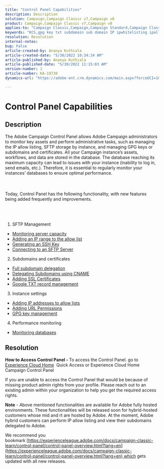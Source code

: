 ```yaml
---
title: "Control Panel Capabilities"
description: Description
solution: Campaign,Campaign Classic v7,Campaign v8
product: Campaign,Campaign Classic v7,Campaign v8
applies-to: "Campaign Classic,Campaign,Campaign Standard,Campaign Classic v7,Campaign v8"
keywords: "KCS,gpg key txt subdomain sub domain IP ipwhitelisting ipallowlisting ip allow listing database workflow delegation cname csr ssl sftp txt url permission monitoring throughput"
resolution: Resolution
internal-notes: 
bug: False
article-created-by: Ananya Kuthiala
article-created-date: "5/30/2022 10:34:34 AM"
article-published-by: Ananya Kuthiala
article-published-date: "5/30/2022 11:15:03 AM"
version-number: 1
article-number: KA-19730
dynamics-url: "https://adobe-ent.crm.dynamics.com/main.aspx?forceUCI=1&pagetype=entityrecord&etn=knowledgearticle&id=dc750617-04e0-ec11-bb3d-000d3a33df98"

---
```

# Control Panel Capabilities

## Description


The Adobe Campaign Control Panel allows Adobe Campaign administrators to monitor key assets and perform administrative tasks, such as managing the IP allow listing, SFTP storage by instance, and managing GPG keys or subdomains and certificates. All your Campaign instance’s assets, workflows, and data are stored in the database. The database reaching its maximum capacity can lead to issues with your instance (inability to log in, send emails, etc.). Therefore, it is essential to regularly monitor your instances’ databases to ensure optimal performance.
<br><br> <br><br>
Today, Control Panel has the following functionality, with new features being added frequently and improvements.
<br><br> <br><br>
1. SFTP Management

- [Monitoring server capacity](https://experienceleague.adobe.com/docs/campaign-classic-learn/control-panel/sftp-management/monitoring-server-capacity.html?lang=en)
- [Adding an IP range to the allow list](https://experienceleague.adobe.com/docs/campaign-classic-learn/control-panel/sftp-management/adding-ip-range-to-allow-list.html?lang=en)
- [Generating an SSH Key](https://experienceleague.adobe.com/docs/campaign-classic-learn/control-panel/sftp-management/generate-ssh-key.html?lang=en)
- [Connecting to an SFTP Server](https://experienceleague.adobe.com/docs/campaign-classic-learn/control-panel/sftp-management/connect-to-sftp-server.html?lang=en)




2. Subdomains and certificates

- [Full subdomain delegation](https://experienceleague.adobe.com/docs/campaign-classic-learn/control-panel/subdomains-and-certificates/subdomain-delegation.html?lang=en)
- [Delegating Subdomains using CNAME](https://experienceleague.adobe.com/docs/campaign-classic-learn/control-panel/subdomains-and-certificates/delegating-subdomains-using-cname.html?lang=en)
- [Adding SSL Certificates](https://experienceleague.adobe.com/docs/campaign-classic-learn/control-panel/subdomains-and-certificates/adding-ssl-certificates.html?lang=en)
- [Google TXT record management](https://experienceleague.adobe.com/docs/campaign-classic-learn/control-panel/subdomains-and-certificates/google-txt-record-management.html?lang=en)




3. Instance settings

- [Adding IP addresses to allow lists](https://experienceleague.adobe.com/docs/campaign-classic-learn/control-panel/instance-settings/ip-allow-listing.html?lang=en)
- [Adding URL Permissions](https://experienceleague.adobe.com/docs/campaign-classic-learn/control-panel/instance-settings/adding-url-permissions.html?lang=en)
- [GPG key management](https://experienceleague.adobe.com/docs/campaign-classic-learn/control-panel/instance-settings/gpg-key-management/gpg-key-management-overview.html?lang=en)




4. Performance monitoring

- [Monitoring databases](https://experienceleague.adobe.com/docs/campaign-classic-learn/control-panel/performance-monitoring/monitoring-databases.html?lang=en)





## Resolution


<b>How to Access Control Panel - </b>To access the Control Panel. go to [Experience Cloud Home](https://experiencecloud.adobe.com)  Quick Access or Experience Cloud Home  Campaign  Control Panel

If you are unable to access the Control Panel that would be because of missing product admin rights from your profile. Please reach out to an existing admin within your organization to help you get the required access rights.

<b>Note</b> - Above mentioned functionalities are available for Adobe fully hosted environments. These functionalities will be released soon for hybrid-hosted customers whose mid and rt are hosted by Adobe. At the moment, Adobe hybrid customers can perform IP allow listing and view their subdomains delegated to Adobe.

We recommend you bookmark [https://experienceleague.adobe.com/docs/campaign-classic-learn/control-panel/control-panel-overview.html?lang=en](https://experienceleague.adobe.com/docs/campaign-classic-learn/control-panel/control-panel-overview.html?lang=en) which gets updated with all new releases.
